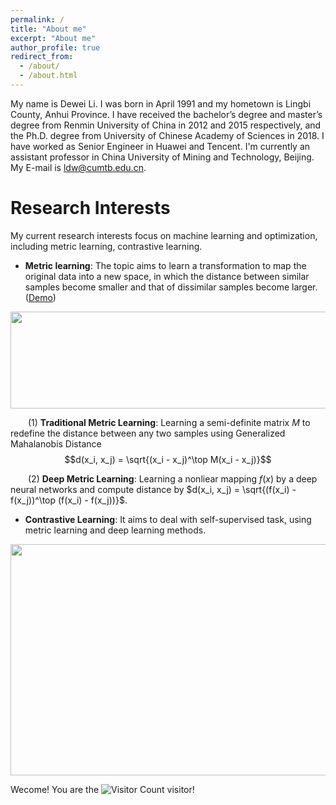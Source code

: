 ```yaml
---
permalink: /
title: "About me"
excerpt: "About me"
author_profile: true
redirect_from: 
  - /about/
  - /about.html
---
```


My name is Dewei Li. I was born in April 1991 and my hometown is Lingbi County, Anhui Province. I have received the bachelor’s degree and master’s degree from Renmin University of China in 2012 and 2015 respectively, and the Ph.D. degree from University of Chinese Academy of Sciences in 2018. I have worked as Senior Engineer in Huawei and Tencent. I'm currently an assistant professor in China University of Mining and Technology, Beijing. My E-mail is ldw@cumtb.edu.cn.

Research Interests
======
My current research interests focus on machine learning and optimization, including metric learning, contrastive learning.
* **Metric learning**: The topic aims to learn a transformation to map the original data into a new space, in which the distance between similar samples become smaller and that of dissimilar samples become larger.([Demo](https://infhighdim.github.io/metric_demo.md))

<img src="https://infhighdim.github.io/images/metric_learn_concept.png" class="floatpic" width="520" height="155">

&emsp;&emsp;(1) **Traditional Metric Learning**: Learning a semi-definite matrix $M$ to redefine the distance between any two samples using
 Generalized Mahalanobis Distance $$d(x_i, x_j) = \sqrt{(x_i - x_j)^\top M(x_i - x_j)}$$
 
&emsp;&emsp;(2) **Deep Metric Learning**: Learning a nonliear mapping $f(x)$ by a deep neural networks and compute distance by $d(x_i, x_j) = \sqrt{(f(x_i) - f(x_j))^\top (f(x_i) - f(x_j))}$.

* **Contrastive Learning**: It aims to deal with self-supervised task, using metric learning and deep learning methods.
<img src="https://infhighdim.github.io/images/contrastive_concept.png" class="floatpic" width="595" height="370">





Wecome! You are the ![Visitor Count](https://profile-counter.glitch.me/InfHighDim/count.svg) visitor!
